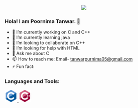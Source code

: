 <p align="center">
  <img src="https://miro.medium.com/max/2048/1*OohqW5DGh9CQS4hLY5FXzA.png" height="230"/>
</p>


### Hola!  I am Poornima Tanwar. 👋



- 🔭 I’m currently working on C and C++
- 🌱 I’m currently learning java
- 👯 I’m looking to collaborate on C++
- 🤔 I’m looking for help with HTML
- 💬 Ask me about C
- 📫 How to reach me: Email- tanwarpurnima05@gmail.com
- ⚡ Fun fact: 


<h3 align="left">Languages and Tools:</h3>

<p align="left"> 
  <a href="https://www.cprogramming.com/" target="_blank"> <img src="https://github.com/devicons/devicon/blob/master/icons/c/c-original.svg" alt="c" width="40" height="40"/> </a> 
<a href="https://www.w3schools.com/css/" target="_blank"> <img src="https://github.com/devicons/devicon/blob/master/icons/cplusplus/cplusplus-original.svg" alt="C++" width="40" height="40"/> 

  
</p>
 
